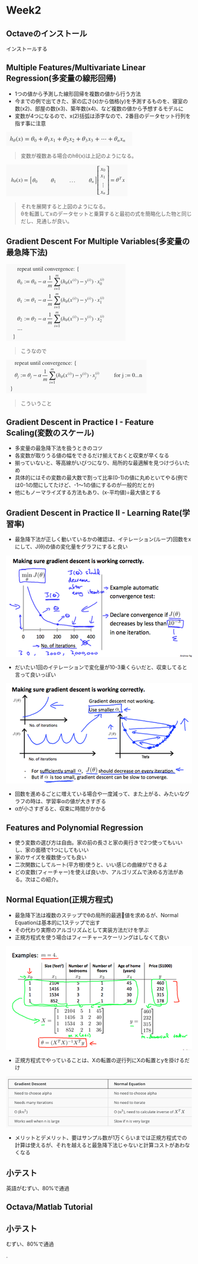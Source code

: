 # Week2

## Octaveのインストール

インストールする


## Multiple Features/Multivariate Linear Regression(多変量の線形回帰)

* 1つの値から予測した線形回帰を複数の値から行う方法
* 今までの例で出てきた、家の広さ(x)から価格(y)を予測するものを、寝室の数(x2)、部屋の数(x3)、築年数(x4)、など複数の値から予想するモデルに
* 変数が4つになるので、x(2)括弧は添字なので、2番目のデータセット行列を指す事に注意

![multivariate_h](img/multivariate_h.png)
> 変数が複数ある場合のhθ(x)は上記のようになる。

![multivariate_h](img/multivariate_h2.png)
> それを展開すると上図のようになる。<br>
> θを転置してxのデータセットと乗算すると最初の式を簡略化した物と同じだし、見通しが良い。

## Gradient Descent For Multiple Variables(多変量の最急降下法)

![multivariate_j](img/multivariate_j.png)
> こうなので

![multivariate_j](img/multivariate_j2.png)
> こういうこと


## Gradient Descent in Practice I - Feature Scaling(変数のスケール)

* 多変量の最急降下法を扱うときのコツ
* 各変数が取りうる値の幅をできるだけ揃えておくと収束が早くなる
* 揃っていないと、等高線がいびつになり、局所的な最適解を見つけづらいため
* 具体的にはその変数の最大数で割って比率(0-1)の値に丸めといてやる(例では0-1の間にしてたけど、-1〜1の値にするのが一般的だとか)
* 他にもノーマライズする方法もあり、(x-平均値)÷最大値とする

## Gradient Descent in Practice II - Learning Rate(学習率)

* 最急降下法が正しく動いているかの確認は、イテレーション(ループ)回数をxにして、J(θ)の値の変化量をグラフにすると良い

![LearningRateDebug](img/LearningRateDebug1.png)
* だいたい1回のイテレーションで変化量が10-3乗くらいだと、収束してると言って良いっぽい

![LearningRateDebug](img/LearningRateDebug2.png)
* 回数を進めるごとに増えている場合や一度減って、また上がる、みたいなグラフの時は、学習率αの値が大きすぎる
* αが小さすぎると、収束に時間がかかる

## Features and Polynomial Regression

* 使う変数の選び方は自由。家の前の長さと家の奥行きで2つ使ってもいいし、家の面積で1つにしてもいい
* 家のサイズを複数使っても良い
* 二次関数にしてルート(平方根)使うと、いい感じの曲線ができるよ
* どの変数(フィーチャー)を使えば良いか、アルゴリズムで決める方法がある。次はこの紹介。


## Normal Equation(正規方程式)

* 最急降下法は複数のステップでθの局所的最適値を求めるが、Normal Equationは基本的に1ステップで出す
* その代わり実際のアルゴリズムとして実装方法だけを学ぶ
* 正規方程式を使う場合はフィーチャースケーリングはしなくて良い

![NormalEquation](img/normal_equation_1.png)

* 正規方程式でやっていることは、Xの転置の逆行列にXの転置とyを掛けるだけ

![NormalEquation](img/normal_equation_2.png)

* メリットとデメリット、要はサンプル数が1万くらいまでは正規方程式での計算は使えるが、それを越えると最急降下法じゃないと計算コストがあわなくなる


## 小テスト
英語がむずい、80%で通過


## Octava/Matlab Tutorial
## 小テスト
むずい、80%で通過



. 
